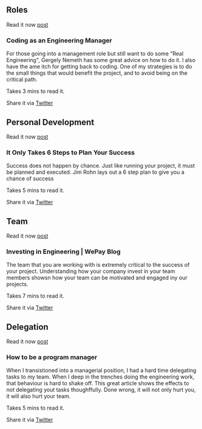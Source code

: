 ## Roles

Read it now [post](https://nemethgergely.com/coding-as-an-engineering-manager/index.html)

### Coding as an Engineering Manager

For those going into a management role but still want to do some "Real  Engineering", Gergely Nemeth has some great advice on how to do it. I also have the ame itch for getting back to coding. One of my strategies is to do the small things that would benefit the project, and to avoid being on the critical path. 

Takes 3 mins to read it.

Share it via [Twitter](https://twitter.com/intent/tweet?text=Coding%20as%20an%20Engineering%20Manager%20https%3A%2F%2Fnemethgergely.com%2Fcoding-as-an-engineering-manager%2Findex.html%20via%20%40PrjMgr_weekly)


## Personal Development

Read it now [post](https://www.success.com/rohn-it-only-takes-6-steps-to-plan-your-success/)

### It Only Takes 6 Steps to Plan Your Success

Success does not happen by chance. Just like running your project, it must be planned and executed. Jim Rohn lays out a 6 step plan to give you a chance of success

Takes 5 mins to read it.

Share it via [Twitter](https://twitter.com/intent/tweet?text=It%20Only%20Takes%206%20Steps%20to%20Plan%20Your%20Success%20https%3A%2F%2Fwww.success.com%2Frohn-it-only-takes-6-steps-to-plan-your-success%2F%20via%20%40PrjMgr_weekly)

## Team

Read it now [post](https://blog.wepay.com/2018/10/08/investing-in-engineering/)

### Investing in Engineering | WePay Blog

The team that you are working with is extremely critical to the success of your project. Understanding how your company invest in your team members showsn how your team can be motivated and engaged iny our projects.

Takes 7 mins to read it.

Share it via [Twitter](https://twitter.com/intent/tweet?text=Investing%20in%20Engineering%20%7C%20WePay%20Blog%20https%3A%2F%2Fblog.wepay.com%2F2018%2F10%2F08%2Finvesting-in-engineering%2F%20via%20%40PrjMgr_weekly)

## Delegation

Read it now [post](https://www.joelonsoftware.com/2009/03/09/how-to-be-a-program-manager/)

### How to be a program manager

When I transistioned into a managerial position, I had a hard time delegating tasks to my team. When I deep in the trenches doing the engineering work, that behaviour is hard to shake off. This great article shows the effects to not delegating yout tasks thoughffully. Done wrong, it will not only hurt you, it will also hurt your team.


Takes 5 mins to read it.

Share it via [Twitter](https://twitter.com/intent/tweet?text=How%20to%20be%20a%20program%20manager%20https%3A%2F%2Fwww.joelonsoftware.com%2F2009%2F03%2F09%2Fhow-to-be-a-program-manager%2F%20via%20%40PrjMgr_weekly)
